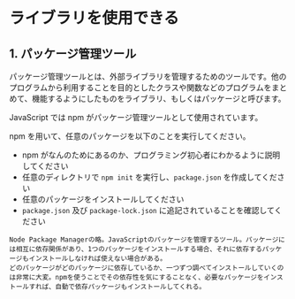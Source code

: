 # ライブラリを使用できる

## 1. パッケージ管理ツール

パッケージ管理ツールとは、外部ライブラリを管理するためのツールです。他のプログラムから利用することを目的としたクラスや関数などのプログラムをまとめて、機能するようにしたものをライブラリ、もしくはパッケージと呼びます。

JavaScript では npm がパッケージ管理ツールとして使用されています。

npm を用いて、任意のパッケージを以下のことを実行してください。

- npm がなんのためにあるのか、プログラミング初心者にわかるように説明してください
- 任意のディレクトリで `npm init` を実行し、`package.json` を作成してください
- 任意のパッケージをインストールしてください
- `package.json` 及び `package-lock.json` に追記されていることを確認してください


```
Node Package Managerの略。JavaScriptのパッケージを管理するツール。パッケージには相互に依存関係があり、1つのパッケージをインストールする場合、それに依存するパッケージもインストールしなければ使えない場合がある。
どのパッケージがどのパッケージに依存しているか、一つずつ調べてインストールしていくのは非常に大変。npmを使うことでその依存性を気にすることなく、必要なパッケージをインストールすれば、自動で依存パッケージもインストールしてくれる。
```

